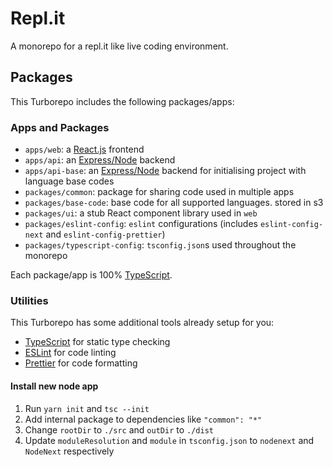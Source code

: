 # Repl.it

A monorepo for a repl.it like live coding environment.

## Packages

This Turborepo includes the following packages/apps:

### Apps and Packages

-   `apps/web`: a [React.js](https://react.dev/) frontend
-   `apps/api`: an [Express/Node](https://expressjs.com/) backend
-   `apps/api-base`: an [Express/Node](https://expressjs.com/) backend for initialising project with language base codes
-   `packages/common`: package for sharing code used in multiple apps
-   `packages/base-code`: base code for all supported languages. stored in s3
-   `packages/ui`: a stub React component library used in `web`
-   `packages/eslint-config`: `eslint` configurations (includes `eslint-config-next` and `eslint-config-prettier`)
-   `packages/typescript-config`: `tsconfig.json`s used throughout the monorepo

Each package/app is 100% [TypeScript](https://www.typescriptlang.org/).

### Utilities

This Turborepo has some additional tools already setup for you:

-   [TypeScript](https://www.typescriptlang.org/) for static type checking
-   [ESLint](https://eslint.org/) for code linting
-   [Prettier](https://prettier.io) for code formatting

#### Install new node app

1. Run `yarn init` and `tsc --init`
2. Add internal package to dependencies like `"common": "*"`
3. Change `rootDir` to `./src` and `outDir` to `./dist`
4. Update `moduleResolution` and `module` in `tsconfig.json` to `nodenext` and `NodeNext` respectively
